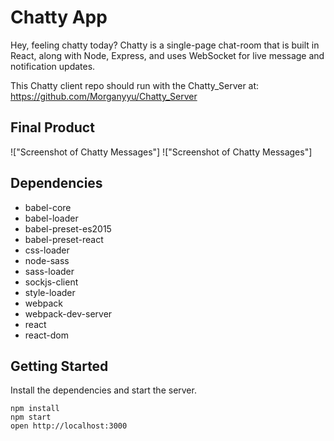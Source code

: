 # Chatty App

Hey, feeling chatty today? Chatty is a single-page chat-room that is built in React, along with Node, Express, and uses WebSocket for live message and notification updates.

This Chatty client repo should run with the Chatty_Server at: https://github.com/Morganyyu/Chatty_Server

## Final Product

!["Screenshot of Chatty Messages"]
!["Screenshot of Chatty Messages"]

## Dependencies

* babel-core
* babel-loader
* babel-preset-es2015
* babel-preset-react
* css-loader
* node-sass
* sass-loader
* sockjs-client
* style-loader
* webpack
* webpack-dev-server
* react
* react-dom


## Getting Started

Install the dependencies and start the server.

```
npm install
npm start
open http://localhost:3000
```

